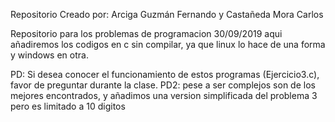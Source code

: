 Repositorio Creado por:
Arciga Guzmán Fernando y Castañeda Mora Carlos

Repositorio para los problemas de programacion 30/09/2019
aqui añadiremos los codigos en c sin compilar, ya que linux lo hace de una forma y windows en otra.

PD: Si desea conocer el funcionamiento de estos programas (Ejercicio3.c), favor de preguntar durante la clase.
PD2: pese a ser complejos son de los mejores encontrados, y añadimos una version simplificada del problema 3 pero es limitado a 10 digitos
